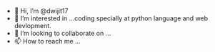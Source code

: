 - 👋 Hi, I’m @dwijit17
- 👀 I’m interested in ...coding specially at python language and web devlopment.
- 💞️ I’m looking to collaborate on ...
- 📫 How to reach me ...

<!---
dwijit17/dwijit17 is a ✨ special ✨ repository because its `README.md` (this file) appears on your GitHub profile.
You can click the Preview link to take a look at your changes.
--->
